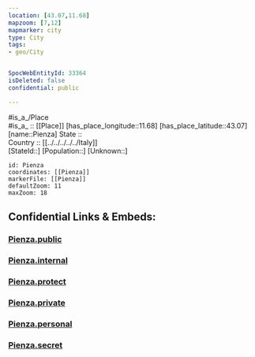 ```yaml
---
location: [43.07,11.68] 
mapzoom: [7,12] 
mapmarker: city 
type: City
tags:
- geo/City


SpocWebEntityId: 33364
isDeleted: false
confidential: public

---
```

#is_a_/Place  
#is_a_ :: [[Place]] 
[has_place_longitude::11.68] 
[has_place_latitude::43.07] 
[name::Pienza] 
State ::  
Country :: [[../../../../../Italy]]  
[StateId::] 
[Population::] 
[Unknown::] 


```leaflet
id: Pienza
coordinates: [[Pienza]] 
markerFile: [[Pienza]] 
defaultZoom: 11 
maxZoom: 18
```


## Confidential Links & Embeds: 

### [Pienza.public](/_public/\Earth\Continent\Europe\Europe~South\Italy\regions~Italy\Tuscany\Siena.Province\CityPienza.public.md) 

### [Pienza.internal](/_internal/\Earth\Continent\Europe\Europe~South\Italy\regions~Italy\Tuscany\Siena.Province\CityPienza.internal.md) 

### [Pienza.protect](/_protect/\Earth\Continent\Europe\Europe~South\Italy\regions~Italy\Tuscany\Siena.Province\CityPienza.protect.md) 

### [Pienza.private](/_private/\Earth\Continent\Europe\Europe~South\Italy\regions~Italy\Tuscany\Siena.Province\CityPienza.private.md) 

### [Pienza.personal](/_personal/\Earth\Continent\Europe\Europe~South\Italy\regions~Italy\Tuscany\Siena.Province\CityPienza.personal.md) 

### [Pienza.secret](/_secret/\Earth\Continent\Europe\Europe~South\Italy\regions~Italy\Tuscany\Siena.Province\CityPienza.secret.md)

